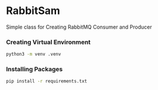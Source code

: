 # RabbitSam

Simple class for Creating RabbitMQ Consumer and Producer

### Creating Virtual Environment

```bash
python3 -m venv .venv
```

### Installing Packages

```bash
pip install -r requirements.txt
```
